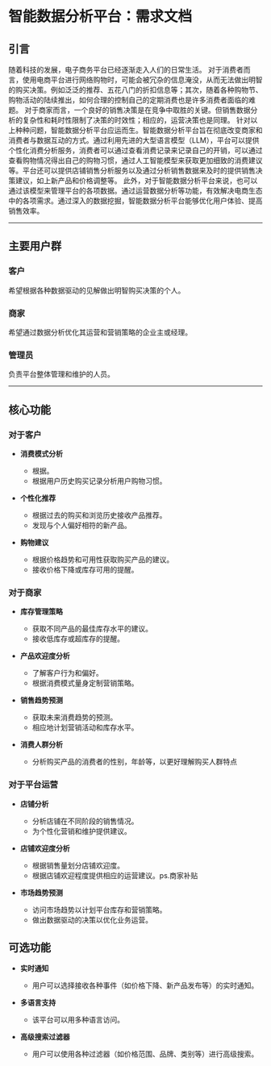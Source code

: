 # 智能数据分析平台：需求文档

## 引言

随着科技的发展，电子商务平台已经逐渐走入人们的日常生活。
对于消费者而言，使用电商平台进行网络购物时，可能会被冗杂的信息淹没，从而无法做出明智的购买决策。例如泛泛的推荐、五花八门的折扣信息等；其次，随着各种购物节、购物活动的陆续推出，如何合理的控制自己的定期消费也是许多消费者面临的难题。
对于商家而言，一个良好的销售决策是在竞争中取胜的关键。但销售数据分析的复杂性和耗时性限制了决策的时效性；相应的，运营决策也是同理。
针对以上种种问题，智能数据分析平台应运而生。智能数据分析平台旨在彻底改变商家和消费者与数据互动的方式。通过利用先进的大型语言模型（LLM），平台可以提供个性化消费分析服务，消费者可以通过查看消费记录来记录自己的开销，可以通过查看购物情况得出自己的购物习惯，通过人工智能模型来获取更加细致的消费建议等。平台还可以提供店铺销售分析服务以及通过分析销售数据来及时的提供销售决策建议，如上新产品和价格调整等。
此外，对于智能数据分析平台来说，也可以通过该模型来管理平台的各项数据。通过运营数据分析等功能，有效解决电商生态中的各项需求。通过深入的数据挖掘，智能数据分析平台能够优化用户体验、提高销售效率。

---

## 主要用户群

### 客户
希望根据各种数据驱动的见解做出明智购买决策的个人。

### 商家
希望通过数据分析优化其运营和营销策略的企业主或经理。

### 管理员
负责平台整体管理和维护的人员。

---

## 核心功能

### 对于客户

- **消费模式分析** 
    - 根据。
    - 根据用户历史购买记录分析用户购物习惯。

- **个性化推荐**
    - 根据过去的购买和浏览历史接收产品推荐。
    - 发现与个人偏好相符的新产品。

- **购物建议**
    - 根据价格趋势和可用性获取购买产品的建议。
    - 接收价格下降或库存可用的提醒。

### 对于商家

- **库存管理策略**
    - 获取不同产品的最佳库存水平的建议。
    - 接收低库存或超库存的提醒。

- **产品欢迎度分析**
    - 了解客户行为和偏好。
    - 根据消费模式量身定制营销策略。

- **销售趋势预测**
    - 获取未来消费趋势的预测。
    - 相应地计划营销活动和库存水平。

- **消费人群分析**
    - 分析购买产品的消费者的性别，年龄等，以更好理解购买人群特点

### 对于平台运营

- **店铺分析**
    - 分析店铺在不同阶段的销售情况。
    - 为个性化营销和维护提供建议。

- **店铺欢迎度分析**
    - 根据销售量划分店铺欢迎度。
    - 根据店铺欢迎程度提供相应的运营建议。ps.商家补贴

- **市场趋势预测**
    - 访问市场趋势以计划平台库存和营销策略。
    - 做出数据驱动的决策以优化业务运营。

## 可选功能

- **实时通知**
    - 用户可以选择接收各种事件（如价格下降、新产品发布等）的实时通知。

- **多语言支持**
    - 该平台可以用多种语言访问。

- **高级搜索过滤器**
    - 用户可以使用各种过滤器（如价格范围、品牌、类别等）进行高级搜索。
